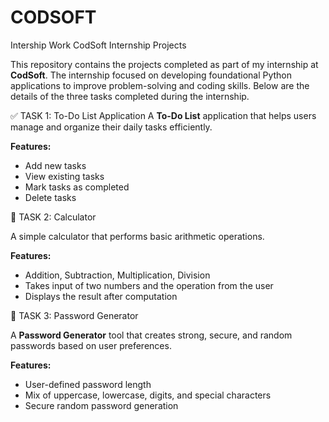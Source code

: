 # CODSOFT
Intership Work
CodSoft Internship Projects

This repository contains the projects completed as part of my internship at **CodSoft**. The internship focused on developing foundational Python applications to improve problem-solving and coding skills. Below are the details of the three tasks completed during the internship.

✅ TASK 1: To-Do List Application
A **To-Do List** application that helps users manage and organize their daily tasks efficiently.

**Features:**
- Add new tasks
- View existing tasks
- Mark tasks as completed
- Delete tasks


🧮 TASK 2: Calculator

A simple calculator that performs basic arithmetic operations.

**Features:**
- Addition, Subtraction, Multiplication, Division
- Takes input of two numbers and the operation from the user
- Displays the result after computation


🔐 TASK 3: Password Generator

A **Password Generator** tool that creates strong, secure, and random passwords based on user preferences.

**Features:**
- User-defined password length
- Mix of uppercase, lowercase, digits, and special characters
- Secure random password generation
